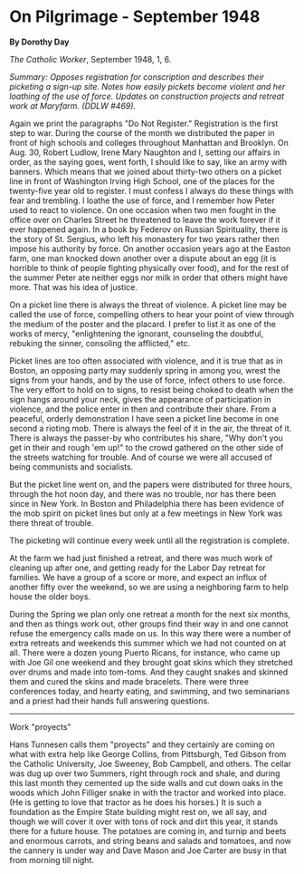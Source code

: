 On Pilgrimage - September 1948
==============================

**By Dorothy Day**

*The Catholic Worker*, September 1948, 1, 6.

*Summary: Opposes registration for conscription and describes their
picketing a sign-up site. Notes how easily pickets become violent and
her loathing of the use of force. Updates on construction projects and
retreat work at Maryfarm. (DDLW \#469).*

Again we print the paragraphs "Do Not Register." Registration is the
first step to war. During the course of the month we distributed the
paper in front of high schools and colleges throughout Manhattan and
Brooklyn. On Aug. 30, Robert Ludlow, Irene Mary Naughton and I, setting
our affairs in order, as the saying goes, went forth, I should like to
say, like an army with banners. Which means that we joined about
thirty-two others on a picket line in front of Washington Irving High
School, one of the places for the twenty-five year old to register. I
must confess I always do these things with fear and trembling. I loathe
the use of force, and I remember how Peter used to react to violence. On
one occasion when two men fought in the office over on Charles Street he
threatened to leave the work forever if it ever happened again. In a
book by Federov on Russian Spirituality, there is the story of St.
Sergius, who left his monastery for two years rather then impose his
authority by force. On another occasion years ago at the Easton farm,
one man knocked down another over a dispute about an egg (it is horrible
to think of people fighting physically over food), and for the rest of
the summer Peter ate neither eggs nor milk in order that others might
have more. That was his idea of justice.

On a picket line there is always the threat of violence. A picket line
may be called the use of force, compelling others to hear your point of
view through the medium of the poster and the placard. I prefer to list
it as one of the works of mercy, "enlightening the ignorant, counseling
the doubtful, rebuking the sinner, consoling the afflicted," etc.

Picket lines are too often associated with violence, and it is true that
as in Boston, an opposing party may suddenly spring in among you, wrest
the signs from your hands, and by the use of force, infect others to use
force. The very effort to hold on to signs, to resist being choked to
death when the sign hangs around your neck, gives the appearance of
participation in violence, and the police enter in then and contribute
their share. From a peaceful, orderly demonstration I have seen a picket
line become in one second a rioting mob. There is always the feel of it
in the air, the threat of it. There is always the passer-by who
contributes his share, "Why don't you get in their and rough 'em up!" to
the crowd gathered on the other side of the streets watching for
trouble. And of course we were all accused of being communists and
socialists.

But the picket line went on, and the papers were distributed for three
hours, through the hot noon day, and there was no trouble, nor has there
been since in New York. In Boston and Philadelphia there has been
evidence of the mob spirit on picket lines but only at a few meetings in
New York was there threat of trouble.

The picketing will continue every week until all the registration is
complete.

At the farm we had just finished a retreat, and there was much work of
cleaning up after one, and getting ready for the Labor Day retreat for
families. We have a group of a score or more, and expect an influx of
another fifty over the weekend, so we are using a neighboring farm to
help house the older boys.

During the Spring we plan only one retreat a month for the next six
months, and then as things work out, other groups find their way in and
one cannot refuse the emergency calls made on us. In this way there were
a number of extra retreats and weekends this summer which we had not
counted on at all. There were a dozen young Puerto Ricans, for instance,
who came up with Joe Gil one weekend and they brought goat skins which
they stretched over drums and made into tom-toms. And they caught snakes
and skinned them and cured the skins and made bracelets. There were
three conferences today, and hearty eating, and swimming, and two
seminarians and a priest had their hands full answering questions.

****

Work "proyects"

Hans Tunnesen calls them "proyects" and they certainly are coming on
what with extra help like George Collins, from Pittsburgh, Ted Gibson
from the Catholic University, Joe Sweeney, Bob Campbell, and others. The
cellar was dug up over two Summers, right through rock and shale, and
during this last month they cemented up the side walls and cut down oaks
in the woods which John Filliger snake in with the tractor and worked
into place. (He is getting to love that tractor as he does his horses.)
It is such a foundation as the Empire State building might rest on, we
all say, and though we will cover it over with tons of rock and dirt
this year, it stands there for a future house. The potatoes are coming
in, and turnip and beets and enormous carrots, and string beans and
salads and tomatoes, and now the cannery is under way and Dave Mason and
Joe Carter are busy in that from morning till night.
